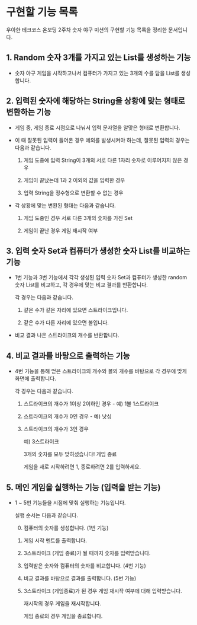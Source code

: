 # 구현할 기능 목록

우아한 테크코스 온보딩 2주차 숫자 야구 미션의 구현할 기능 목록을 정리한 문서입니다.

## 1. Random 숫자 3개를 가지고 있는 List를 생성하는 기능

- 숫자 야구 게임을 시작하고나서 컴퓨터가 가지고 있는 3개의 수를 담을 List를 생성합니다.

## 2. 입력된 숫자에 해당하는 String을 상황에 맞는 형태로 변환하는 기능

- 게임 중, 게임 종료 시점으로 나눠서 입력 문자열을 알맞은 형태로 변환합니다.
- 이 때 잘못된 입력이 들어온 경우 예외를 발생시켜야 하는데, 잘못된 입력의 경우는 다음과 같습니다.

  1. 게임 도중에 입력 String이 3개의 서로 다른 1자리 숫자로 이루어지지 않은 경우

  2. 게임이 끝났는데 1과 2 이외의 값을 입력한 경우

  3. 입력 String을 정수형으로 변환할 수 없는 경우

- 각 상황에 맞는 변환된 형태는 다음과 같습니다.

  1. 게임 도중인 경우 서로 다른 3개의 숫자를 가진 Set

  2. 게임이 끝난 경우 게임 재시작 여부

## 3. 입력 숫자 Set과 컴퓨터가 생성한 숫자 List를 비교하는 기능

- 1번 기능과 3번 기능에서 각각 생성된 입력 숫자 Set과 컴퓨터가 생성한 random 숫자 List를 비교하고, 각 경우에 맞는 비교 결과를 반환합니다.

  각 경우는 다음과 같습니다.

  1. 같은 수가 같은 자리에 있으면 스트라이크입니다.

  2. 같은 수가 다른 자리에 있으면 볼입니다.

- 비교 결과 나온 스트라이크의 개수를 반환합니다.

## 4. 비교 결과를 바탕으로 출력하는 기능

- 4번 기능을 통해 얻은 스트라이크의 개수와 볼의 개수를 바탕으로 각 경우에 맞게 화면에 출력합니다.

  각 경우는 다음과 같습니다.

  1. 스트라이크의 개수가 1이상 2이하인 경우 - 예) 1볼 1스트라이크
  2. 스트라이크의 개수가 0인 경우 - 예) 낫싱
  3. 스트라이크의 개수가 3인 경우

     예) 3스트라이크

     3개의 숫자를 모두 맞히셨습니다! 게임 종료

     게임을 새로 시작하려면 1, 종료하려면 2를 입력하세요.

## 5. 메인 게임을 실행하는 기능 (입력을 받는 기능)

- 1 ~ 5번 기능들을 시점에 맞춰 실행하는 기능입니다.

  실행 순서는 다음과 같습니다.

  0. 컴퓨터의 숫자를 생성합니다. (1번 기능)

  1. 게임 시작 멘트를 출력합니다.

  2. 3스트라이크 (게임 종료)가 될 때까지 숫자를 입력받습니다.

  3. 입력받은 숫자와 컴퓨터의 숫자를 비교합니다. (4번 기능)

  4. 비교 결과를 바탕으로 결과를 출력합니다. (5번 기능)

  5. 3스트라이크 (게임종료)가 된 경우 게임 재시작 여부에 대해 입력받습니다.

     재시작의 경우 게임을 재시작합니다.

     게임 종료의 경우 게임을 종료합니다.
